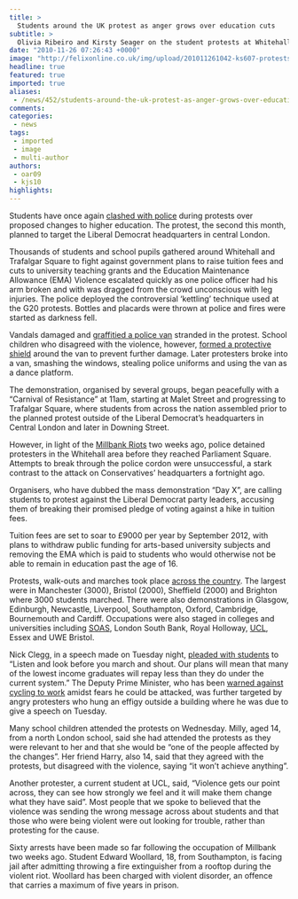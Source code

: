 ```yaml
---
title: >
  Students around the UK protest as anger grows over education cuts
subtitle: >
  Olivia Ribeiro and Kirsty Seager on the student protests at Whitehall
date: "2010-11-26 07:26:43 +0000"
image: "http://felixonline.co.uk/img/upload/201011261042-ks607-protests.jpg"
headline: true
featured: true
imported: true
aliases:
 - /news/452/students-around-the-uk-protest-as-anger-grows-over-education-cuts-
comments:
categories:
 - news
tags:
 - imported
 - image
 - multi-author
authors:
 - oar09
 - kjs10
highlights:
---
```


Students have once again [clashed with police](http://felixonline.co.uk/gallery/?albumID=5) during protests over proposed changes to higher education. The protest, the second this month, planned to target the Liberal Democrat headquarters in central London.

Thousands of students and school pupils gathered around Whitehall and Trafalgar Square to fight against government plans to raise tuition fees and cuts to university teaching grants and the Education Maintenance Allowance (EMA) Violence escalated quickly as one police officer had his arm broken and with was dragged from the crowd unconscious with leg injuries. The police deployed the controversial ‘kettling’ technique used at the G20 protests. Bottles and placards were thrown at police and fires were started as darkness fell.

Vandals damaged and [graffitied a police van](http://www.bbc.co.uk/news/education-11829102) stranded in the protest. School children who disagreed with the violence, however, [formed a protective shield](http://www.guardian.co.uk/uk/2010/nov/25/student-protests-tuition-fees-schoolgirls-definace) around the van to prevent further damage. Later protesters broke into a van, smashing the windows, stealing police uniforms and using the van as a dance platform.

The demonstration, organised by several groups, began peacefully with a “Carnival of Resistance” at 11am, starting at Malet Street and progressing to Trafalgar Square, where students from across the nation assembled prior to the planned protest outside of the Liberal Democrat’s headquarters in Central London and later in Downing Street.

However, in light of the [Millbank Riots](http://felixonline.co.uk/gallery/?albumID=2) two weeks ago, police detained protesters in the Whitehall area before they reached Parliament Square. Attempts to break through the police cordon were unsuccessful, a stark contrast to the attack on Conservatives’ headquarters a fortnight ago.

Organisers, who have dubbed the mass demonstration “Day X”, are calling students to protest against the Liberal Democrat party leaders, accusing them of breaking their promised pledge of voting against a hike in tuition fees.

Tuition fees are set to soar to £9000 per year by September 2012, with plans to withdraw public funding for arts-based university subjects and removing the EMA which is paid to students who would otherwise not be able to remain in education past the age of 16.

Protests, walk-outs and marches took place [across the country](http://news.sky.com/skynews/Home/Politics/Student-Fees-Protests-In-London-Birmingham-Glasgow-Manchester-And-Cambridge-Disorder-Breaks-Out/Article/201011415824326?lpos=Politics_Top_Stories_Header_1&lid=ARTICLE_15824326_Student_Fees_Protests_In_London,_Birmingham,_Glasgow,_Manchester_And_Cambridge:_Disorder_Breaks_Out). The largest were in Manchester (3000), Bristol (2000), Sheffield (2000) and Brighton where 3000 students marched. There were also demonstrations in Glasgow, Edinburgh, Newcastle, Liverpool, Southampton, Oxford, Cambridge, Bournemouth and Cardiff. Occupations were also staged in colleges and universities including [SOAS](http://soasoccupation2010.wordpress.com/), London South Bank, Royal Holloway, [UCL](http://ucloccupation.wordpress.com/), Essex and UWE Bristol.

Nick Clegg, in a speech made on Tuesday night, [pleaded with students](http://www.bbc.co.uk/news/education-11819799) to “Listen and look before you march and shout. Our plans will mean that many of the lowest income graduates will repay less than they do under the current system.” The Deputy Prime Minister, who has been [warned against cycling to work](http://www.allvoices.com/contributed-news/7424675-day-x-student-protests-force-nick-clegg-off-his-bike) amidst fears he could be attacked, was further targeted by angry protesters who hung an effigy outside a building where he was due to give a speech on Tuesday.

Many school children attended the protests on Wednesday. Milly, aged 14, from a north London school, said she had attended the protests as they were relevant to her and that she would be “one of the people affected by the changes”. Her friend Harry, also 14, said that they agreed with the protests, but disagreed with the violence, saying “it won’t achieve anything”.

Another protester, a current student at UCL, said, “Violence gets our point across, they can see how strongly we feel and it will make them change what they have said”. Most people that we spoke to believed that the violence was sending the wrong message across about students and that those who were being violent were out looking for trouble, rather than protesting for the cause.

Sixty arrests have been made so far following the occupation of Millbank two weeks ago. Student Edward Woollard, 18, from Southampton, is facing jail after admitting throwing a fire extinguisher from a rooftop during the violent riot. Woollard has been charged with violent disorder, an offence that carries a maximum of five years in prison.
